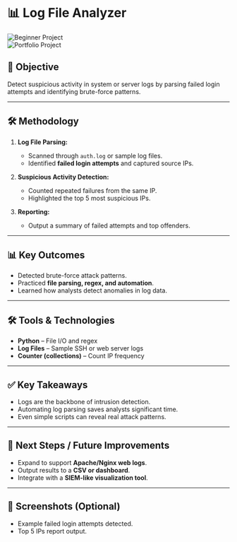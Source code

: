 # 📊 Log File Analyzer  

![Beginner Project](https://img.shields.io/badge/Level-Beginner-blue)  
![Portfolio Project](https://img.shields.io/badge/Portfolio-Yes-purple)  

## 📌 Objective  
Detect suspicious activity in system or server logs by parsing failed login attempts and identifying brute-force patterns.  

---  

## 🛠️ Methodology  
1. **Log File Parsing:**  
   - Scanned through `auth.log` or sample log files.  
   - Identified **failed login attempts** and captured source IPs.  

2. **Suspicious Activity Detection:**  
   - Counted repeated failures from the same IP.  
   - Highlighted the top 5 most suspicious IPs.  

3. **Reporting:**  
   - Output a summary of failed attempts and top offenders.  

---  

## 📊 Key Outcomes  
- Detected brute-force attack patterns.  
- Practiced **file parsing, regex, and automation**.  
- Learned how analysts detect anomalies in log data.  

---  

## 🛠️ Tools & Technologies  
- **Python** – File I/O and regex  
- **Log Files** – Sample SSH or web server logs  
- **Counter (collections)** – Count IP frequency  

---  

## ✅ Key Takeaways  
- Logs are the backbone of intrusion detection.  
- Automating log parsing saves analysts significant time.  
- Even simple scripts can reveal real attack patterns.  

---  

## 🚀 Next Steps / Future Improvements  
- Expand to support **Apache/Nginx web logs**.  
- Output results to a **CSV or dashboard**.  
- Integrate with a **SIEM-like visualization tool**.  

---  

## 📸 Screenshots (Optional)  
- Example failed login attempts detected.  
- Top 5 IPs report output.  
